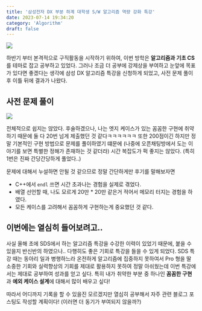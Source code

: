 ```yaml
---
title: '삼성전자 DX 부분 하계 대학생 S/W 알고리즘 역량 강화 특강'
date: 2023-07-14 19:34:20
category: 'Algorithm'
draft: false
---
```


![](https://i.imgur.com/ssyqNgr.png)

하반기 부터 본격적으로 구직활동을 시작하기 위하여, 이번 방학은 **알고리즘과 기초 CS**를 테마로 잡고 공부하고 있었다.
그러나 조금 더 공부에 강제상을 부여하고 눈앞에 목표가 있다면 좋겠다는 생각에 삼성 DX 알고리즘 특강을 신청하게 되었고,
사전 문제 풀이 후 이틀 뒤에 결과가 나왔다.

## 사전 문제 풀이

![](https://i.imgur.com/E2VNQnq.png)

전체적으로 쉽지는 않았다.
후술하겠으나, 나는 엣지 케이스가 있는 꼼꼼한 구현에 취약하기 때문에 둘 다 20번 넘게 제출했던 것 같다ㅋㅋㅋㅋㅋㅋ
또한 200점이긴 하지만 정말 기본적인 구현 방법으로 문제를 풀이하였기 떄문에 (나중에 오픈채팅방에서 도는 이야기를 보면 특별한 정해가 존재하는 것 같더라) 시간 복잡도가 퍽 좋지는 않았다. (특히 1번은 진짜 간당간당하게 풀었다..)

문제에 대해서 누설하면 안될 것 같으므로 정말 간단하게만 후기를 말해보자면

- C++에서 `endl` 쓰면 시간 초과나는 경험을 실제로 겪었다.
- 배열 선언할 때, 나도 모르게 20만 \* 20만 같은거 적어서 메모리 터지는 경험을 하였다.
- 모든 케이스를 고려해서 꼼꼼하게 구현하는게 중요했던 것 같다.

## 이번에는 열심히 들어보려고..

사실 올해 초에 SDS에서 하는 알고리즘 특강을 수강한 이력이 있었기 때문에, 붙을 수 있을지 반신반의 하였으나..
다행히도 좋은 기회로 특강을 들을 수 있게 되었다.
SDS 특강 때는 동아리 일과 병행하느라 온전하게 알고리즘에 집중하지 못하여서 Pro 형을 딸 소중한 기회와 실력향상의 기회를 제대로 활용하지 못하여 정말 아쉬웠는데 이번 특강에서는 제대로 공부하여 성과를 얻고 싶다.
특히 내가 취약한 부분 중 하나인 **꼼꼼한 구현**과 **예외 케이스 설계**에 대해서 많이 배우고 싶다!

따라서 어디까지 기록을 할 수 있을진 모르겠지만 열심히 공부해서 자주 관련 블로그 포스팅도 작성할 계획이다! (이러면 더 동기가 부여되지 않을까?)
